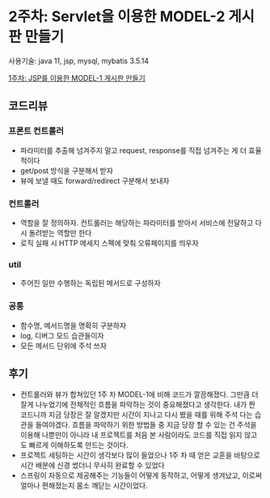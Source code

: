 
# 2주차: Servlet을 이용한 MODEL-2 게시판 만들기
사용기술: java 11, jsp, mysql, mybatis 3.5.14

[1주차: JSP를 이용한 MODEL-1 게시판 만들기](https://github.com/Taehyeonn/eb-study-1week)

## 코드리뷰

### 프론트 컨트롤러

- 파라미터를 추출해 넘겨주지 말고 request, response를 직접 넘겨주는 게 더 효율적이다
- get/post 방식을 구분해서 받자
- 뷰에 보낼 때도 forward/redirect 구분해서 보내자

### 컨트롤러

- 역할을 잘 정의하자. 컨트롤러는 해당하는 파라미터를 받아서 서비스에 전달하고 다시 돌려받는 역할만 한다
- 로직 실패 시 HTTP 메세지 스펙에 맞춰 오류페이지를 띄우자

### util

- 주어진 일만 수행하는 독립된 메서드로 구성하자

### 공통

- 함수명, 메서드명을 명확히 구분하자
- log, 디버그 모드 습관들이자
- 모든 메서드 단위에 주석 쓰자

## 후기

- 컨트롤러와 뷰가 합쳐있던 1주 차 MODEL-1에 비해 코드가 깔끔해졌다. 그만큼 더 잘게 나누었기에 전체적인 흐름을 파악하는 것이 중요해졌다고 생각한다. 내가 짠 코드니까 지금 당장은 잘 알겠지만 시간이 지나고 다시 봤을 때를 위해 주석 다는 습관을 들여야겠다. 흐름을 파악하기 위한 방법들 중 지금 당장 할 수 있는 건 주석을 이용해 나뿐만이 아니라 내 프로젝트를 처음 본 사람이라도 코드를 직접 읽지 않고도 빠르게 이해하도록 만드는 것이다.
- 프로젝트 세팅하는 시간이 생각보다 많이 들었으나 1주 차 때 얻은 교훈을 바탕으로 시간 배분에 신경 썼더니 무사히 완료할 수 있었다
- 스프링이 자동으로 제공해주는 기능들이 어떻게 동작하고, 어떻게 생겨났고, 이로써 얼마나 편해졌는지 몸소 깨닫는 시간이었다.
